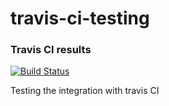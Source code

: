 # travis-ci-testing
### Travis CI results
[![Build Status](https://travis-ci.com/GodaProjects/ci-testing-nodejs.svg?branch=master)](https://travis-ci.com/GodaProjects/ci-testing-nodejs)

Testing the integration with travis CI
